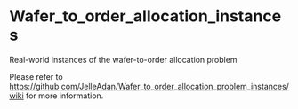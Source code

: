 # Wafer_to_order_allocation_instances
Real-world instances of the wafer-to-order allocation problem

Please refer to https://github.com/JelleAdan/Wafer_to_order_allocation_problem_instances/wiki for more information.
